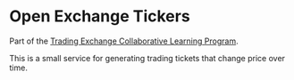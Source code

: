 
# Open Exchange Tickers

Part of the [Trading Exchange Collaborative Learning Program](https://github.com/pecknigel/trading-exchange-collaborative-learning).

This is a small service for generating trading tickets that change price over time.
